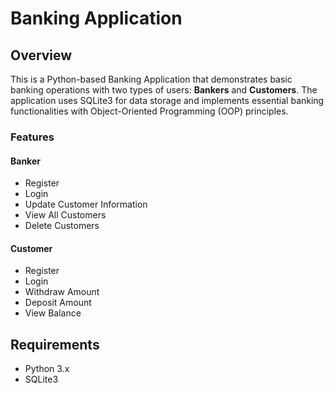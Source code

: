 # Banking Application

## Overview

This is a Python-based Banking Application that demonstrates basic banking operations with two types of users: **Bankers** and **Customers**. The application uses SQLite3 for data storage and implements essential banking functionalities with Object-Oriented Programming (OOP) principles. 

### Features

#### Banker
- Register
- Login
- Update Customer Information
- View All Customers
- Delete Customers

#### Customer
- Register
- Login
- Withdraw Amount
- Deposit Amount
- View Balance

## Requirements

- Python 3.x
- SQLite3

